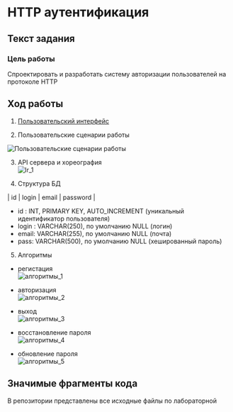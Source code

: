 # HTTP аутентификация

## Текст задания
### Цель работы
Спроектировать и разработать систему авторизации пользователей на протоколе HTTP

## Ход работы

1) [Пользовательский интерфейс](https://www.figma.com/file/rAE7J5cg0buD9sJShTWYQM/IS_lr_1?node-id=31%3A2)

2) Пользовательские сценарии работы

![Пользовательские сценарии работы](scheme.png)

3. API сервера и хореография\
![lr_1](API.png)

4. Структура БД

| id | login | email | password |

- id : INT, PRIMARY KEY, AUTO_INCREMENT
(уникальный идентификатор пользователя)
- login : VARCHAR(250), по умолчанию NULL
(логин)
- email: VARCHAR(255), по умолчанию NULL
(почта)
- pass: VARCHAR(500), по умолчанию NULL
(хешированный пароль)

5) Алгоритмы

- регистация\
![алгоритмы_1](регистрация.png)

- авторизация\
![алгоритмы_2](авторизация.png)

- выход\
![алгоритмы_3](выход.png)

- восстановление пароля\
![алгоритмы_4](восстановление_пароля.png)

- обновление пароля\
![алгоритмы_5](обновление_пароля.png)

## Значимые фрагменты кода

В репозитории представлены все исходные файлы по лабораторной
